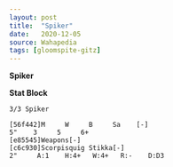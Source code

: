 ```yaml
---
layout: post
title:  "Spiker"
date:   2020-12-05
source: Wahapedia
tags: [gloomspite-gitz]
---
```


**Spiker**

**Stat Block**
```
3/3 Spiker
```

```
[56f442]M     W     B     Sa    [-]
5"    3     5     6+    
[e85545]Weapons[-]
[c6c930]Scorpisquig Stikka[-]
2"     A:1    H:4+   W:4+   R:-    D:D3  
```


